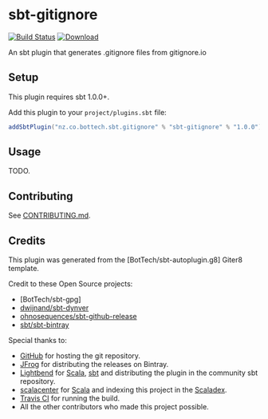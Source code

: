 # sbt-gitignore

[![Build Status]](https://travis-ci.org/BotTech/sbt-gitignore)
[![Download]](https://bintray.com/bottech/sbt-plugins/sbt-gitignore/_latestVersion)

An sbt plugin that generates .gitignore files from gitignore.io

## Setup

This plugin requires sbt 1.0.0+.

Add this plugin to your `project/plugins.sbt` file:
```scala
addSbtPlugin("nz.co.bottech.sbt.gitignore" % "sbt-gitignore" % "1.0.0")
```

## Usage

TODO.

## Contributing

See [CONTRIBUTING.md](CONTRIBUTING.md).

## Credits

This plugin was generated from the [BotTech/sbt-autoplugin.g8] Giter8 template.

Credit to these Open Source projects:
* [BotTech/sbt-gpg]
* [dwijnand/sbt-dynver]
* [ohnosequences/sbt-github-release]
* [sbt/sbt-bintray]

Special thanks to:
* [GitHub] for hosting the git repository.
* [JFrog] for distributing the releases on Bintray.
* [Lightbend] for [Scala], [sbt] and distributing the plugin in the community sbt repository.
* [scalacenter] for [Scala] and indexing this project in the [Scaladex].
* [Travis CI] for running the build.
* All the other contributors who made this project possible.

[Build Status]: https://travis-ci.org/BotTech/sbt-gitignore.svg?branch=master
[BotTech/sbt-autoplugin]: https://github.com/BotTech/sbt-autoplugin.g8
[Download]: https://api.bintray.com/packages/bottech/sbt-plugins/sbt-gitignore/images/download.svg
[dwijnand/sbt-dynver]: https://github.com/dwijnand/sbt-dynver
[Github]: https://github.com
[JFrog]: https://jfrog.com
[Lightbend]: https://www.lightbend.com
[ohnosequences/sbt-github-release]: https://github.com/ohnosequences/sbt-github-release
[sbt]: https://www.scala-sbt.org
[sbt/sbt-bintray]: https://github.com/sbt/sbt-bintray
[Scala]: https://www.scala-lang.org
[scalacenter]: https://scala.epfl.ch
[Scaladex]: https://index.scala-lang.org
[Travis CI]: https://travis-ci.org
